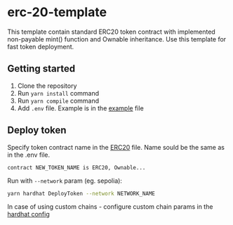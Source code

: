 # erc-20-template

This template contain standard ERC20 token contract with implemented non-payable mint() function and Ownable inheritance. Use this template for fast token deployment.

## Getting started

1. Clone the repository
2. Run `yarn install` command
3. Run `yarn compile` command
4. Add `.env` file. Example is in the [example](.env.example) file

## Deploy token

Specify token contract name in the [ERC20](./contracts/ERC20.sol) file. Name sould be the same as in the .env file.

```solidity
contract NEW_TOKEN_NAME is ERC20, Ownable...
```

Run with `--network` param (eg. sepolia):

```bash
yarn hardhat DeployToken --network NETWORK_NAME
```

In case of using custom chains - configure custom chain params in the [hardhat config](hardhat.config.ts)
